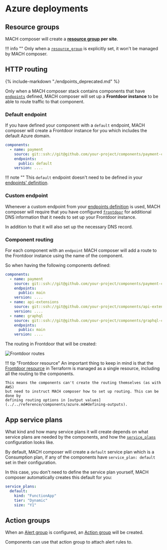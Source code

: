 # Azure deployments

## Resource groups

MACH composer will create a **[resource group](https://registry.terraform.io/providers/hashicorp/azurerm/latest/docs/resources/resource_group) per site**.

!!! info ""
    Only when a [`resource_group`](../../plugins/azure.md)
    is explicitly set, it won't be managed by MACH composer.

## HTTP routing

{% include-markdown "./endpoints_deprecated.md" %}

Only when a MACH composer stack contains components that have
[`endpoints`](../../reference/syntax/component.md) defined, MACH composer
will set up a **Frontdoor instance** to be able to route traffic to that component.

### Default endpoint

If you have defined your component with a `default` endpoint, MACH composer will
create a Frontdoor instance for you which includes the default Azure domain.

```yaml
components:
  - name: payment
    source: git::ssh://git@github.com/your-project/components/payment-component.git//terraform
    endpoints:
      public: default
    version: ....
```

!!! note ""
    This `default` endpoint doesn't need to be defined in your [endpoints' definition](../../reference/syntax/site.md#nested-schema-for-endpoints).

### Custom endpoint

Whenever a custom endpoint from your [endpoints definition](../../reference/syntax/site.md#nested-schema-for-endpoints)
is used, MACH composer will require that you have configured
[`frontdoor`](../../plugins/azure.md) for additional DNS
information that it needs to set up your Frontdoor instance.

In addition to that it will also set up the necessary DNS record.

### Component routing

For each component with an `endpoint` MACH composer will add a route to the
Frontdoor instance using the name of the component.

So when having the following components defined:

```yaml
components:
  - name: payment
    source: git::ssh://git@github.com/your-project/components/payment-component.git//terraform
    endpoints:
      public: main
    version: ....
  - name: api-extensions
    source: git::ssh://git@github.com/your-project/components/api-extensions-component.git//terraform
    version: ....
  - name: graphql
    source: git::ssh://git@github.com/your-project/components/graphql-component.git//terraform
    endpoints:
      public: main
    version: ....
```

The routing in Frontdoor that will be created:

![Frontdoor routes](../../_img/azure/frontdoor_routes.png)

!!! tip "Frontdoor resource"
    An important thing to keep in mind is that the
    [Frontdoor resource](https://registry.terraform.io/providers/hashicorp/azurerm/latest/docs/resources/frontdoor)
    in Terraform is managed as a single resource, including all the routing to
    the components.

    This means the components can't create the routing themselves (as with AWS)
    but need to instruct MACH composer how to set up routing. This can be done by
    defining routing options in [output values](../../reference/components/azure.md#defining-outputs).

## App service plans

What kind and how many service plans it will create depends on what service
plans are needed by the components, and how the
[`service_plans`](../../plugins/azure.md)
configuration looks like.

By default, MACH composer will create a `default` service plan which is a
Consumption plan, if any of the components have `service_plan: default` set in
their configuration.

In this case, you don't need to define the service plan yourself, MACH composer
automatically creates this default for you:

```yaml
service_plans:
  default:
    kind: "FunctionApp"
    tier: "Dynamic"
    size: "Y1"
```

## Action groups

When an [Alert group](../../plugins/azure.md) is
configured, an [Action group](https://registry.terraform.io/providers/hashicorp/azurerm/latest/docs/resources/monitor_action_group)
will be created.

Components can use that action group to attach alert rules to.
